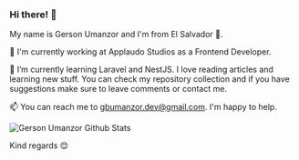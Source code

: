 ### Hi there! 👋

My name is Gerson Umanzor and I'm from El Salvador 💙.

🔭 I'm currently working at Applaudo Studios as a Frontend Developer.

🌱 I’m currently learning Laravel and NestJS. I love reading articles and learning new stuff. You can check my repository collection and if you have suggestions make sure to leave comments or contact me.

📫 You can reach me to gbumanzor.dev@gmail.com. I'm happy to help. 

![Gerson Umanzor Github Stats](https://github-readme-stats.vercel.app/api?username=gbumanzor&show_icons=true&hide_border=true)

Kind regards 😊

<!--
**gbumanzor/gbumanzor** is a ✨ _special_ ✨ repository because its `README.md` (this file) appears on your GitHub profile.

Here are some ideas to get you started:

- 🔭 I’m currently working on ...
- 🌱 I’m currently learning ...
- 👯 I’m looking to collaborate on ...
- 🤔 I’m looking for help with ...
- 💬 Ask me about ...
- 📫 How to reach me: ...
- 😄 Pronouns: ...
- ⚡ Fun fact: ...
-->
